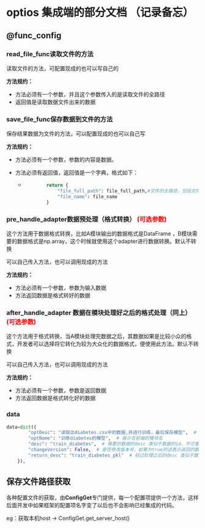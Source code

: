 # optios 集成端的部分文档 （记录备忘）

## @func_config

### read_file_func读取文件的方法 

读取文件的方法，可配置现成的也可以写自己的

**方法规约：**

+ 方法必须有一个参数，并且这个参数传入的是读取文件的全路径
+ 返回值是读取数据文件出来的数据

### save_file_func保存数据到文件的方法

保存结果数据为文件的方法，可以配置现成的也可以自己写

**方法规约：**

+ 方法必须有一个参数，参数的内容是数据。

+ 方法必须有返回值，返回值是一个字典，格式如下：

  + ```python
            return {
                "file_full_path": file_full_path,#文件的全路径，包括文件名 eg：/dataops/data/a04a77afb98a.csv
                "file_name": file_name
            }
    ```

### pre_handle_adapter数据预处理（格式转换）<font color=#FF0000>  (可选参数) </font>  

这个方法用于数据格式转换，比如A模块输出的数据格式是DataFrame ，B模块需要的数据格式是np.array，这个时候就使用这个adapter进行数据转换。默认不转换

可以自己传入方法，也可以调用现成的方法

**方法规约：**

+ 方法必须有一个参数，参数为输入数据
+ 方法返回数据是格式转好的数据

### after_handle_adapter 数据在模块处理好之后的格式处理（同上）<font color=#FF0000>  (可选参数) </font>  

这个方法用于格式转换，当A模块处理完数据之后，其数据如果是比较小众的格式，开发者可以选择将它转化为较为大众化的数据格式，便使用此方法。默认不转换

可以自己传入方法，也可以调用现成的方法

**方法规约：**

+ 方法必须有一个参数，参数是返回数据
+ 方法返回数据是格式转化好的数据

### data

```python
data=dict({
        "optDesc": "读取出diabetes.csv中的数据,并进行训练，最后保存模型",  # 模块功能简介
        "optName": "训练diabetes的模型",  # 展示在前端的模块名
        "desc": "train_diabetes",  # 需要的数据的desc 类似于数据的id，不可重复
        "changeVersion": False,  # 是否修改版本号，如果为true的话表示返回的数据为当前操作的数据，所以desc和return_desc项应该相同，版本号会进行+1，版本号+1之后调度端才会更新这个数据项
        "return_desc": "train_diabetes_pkl"  # 经过处理之后的desc 类似于数据的id，不可重复
    }),
```



## 保存文件路径获取

各种配置文件的获取，由**ConfigGet**专门提供，每一个配置项提供一个方法，这样后面开发中如果框架的配置项名字变了以后也不会影响已经集成的代码。

eg：获取本机host -> ConfigGet.get_server_host()



